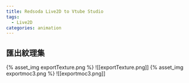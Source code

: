 ```yaml
---
title: Redsoda Live2D to Vtube Studio
tags:
  - Live2D
categories: animation
---
```

## 匯出紋理集
{% asset_img exportTexture.png %}
![[exportTexture.png]]
{% asset_img exportmoc3.png %}
![[exportmoc3.png]]